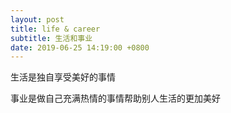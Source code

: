 ```yaml
---
layout: post
title: life & career
subtitle: 生活和事业
date: 2019-06-25 14:19:00 +0800
---
```


生活是独自享受美好的事情

事业是做自己充满热情的事情帮助别人生活的更加美好



